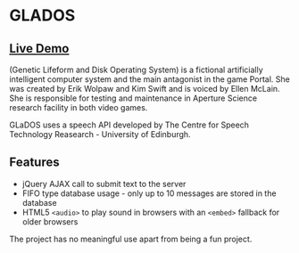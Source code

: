 GLADOS
======

## [Live Demo](http://simplepeacock.com/project/glados/) 

(Genetic Lifeform and Disk Operating System) is a fictional artificially intelligent computer system and the main antagonist in the game Portal. She was created by Erik Wolpaw and Kim Swift and is voiced by Ellen McLain. She is responsible for testing and maintenance in Aperture Science research facility in both video games.

GLaDOS uses a speech API developed by The Centre for Speech Technology Reasearch - University of Edinburgh. 

## Features
* jQuery AJAX call to submit text to the server
* FIFO type database usage - only up to 10 messages are stored in the database
* HTML5 `<audio>` to play sound in browsers with an `<embed>` fallback for older browsers

The project has no meaningful use apart from being a fun project.
